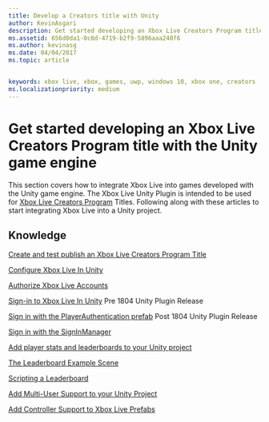 ```yaml
---
title: Develop a Creators title with Unity
author: KevinAsgari
description: Get started developing an Xbox Live Creators Program title by using Unity
ms.assetid: 656d0da1-0c6d-4719-b2f9-5896aaa240f6
ms.author: kevinasg
ms.date: 04/04/2017
ms.topic: article


keywords: xbox live, xbox, games, uwp, windows 10, xbox one, creators
ms.localizationpriority: medium
---
```


# Get started developing an Xbox Live Creators Program title with the Unity game engine

This section covers how to integrate Xbox Live into games developed with the Unity game engine. The Xbox Live Unity Plugin is intended to be used for [Xbox Live Creators Program](../developer-program-overview.md#xbox-live-creators-program) Titles. Following along with these articles to start integrating Xbox Live into a Unity project.

## Knowledge

[Create and test publish an Xbox Live Creators Program Title](create-and-test-a-new-creators-title.md)

[Configure Xbox Live In Unity](configure-xbox-live-in-unity.md)

[Authorize Xbox Live Accounts](authorize-xbox-live-accounts.md)

[Sign-in to Xbox Live In Unity](unity-prefabs-and-sign-in.md) Pre 1804 Unity Plugin Release

[Sign in with the PlayerAuthentication prefab](playerauthentication-prefab-sign-in.md)  Post 1804 Unity Plugin Release

[Sign in with the SignInManager](sign-in-manager.md)

[Add player stats and leaderboards to your Unity project](add-stats-and-leaderboards-in-unity.md)

[The Leaderboard Example Scene](setup-leaderboard-example-scene.md)

[Scripting a Leaderboard](unity-leaderboard-from-scratch.md)

[Add Multi-User Support to your Unity Project](add-multi-user-support.md)

[Add Controller Support to Xbox Live Prefabs](add-controller-support-to-xbox-live-prefabs.md)
